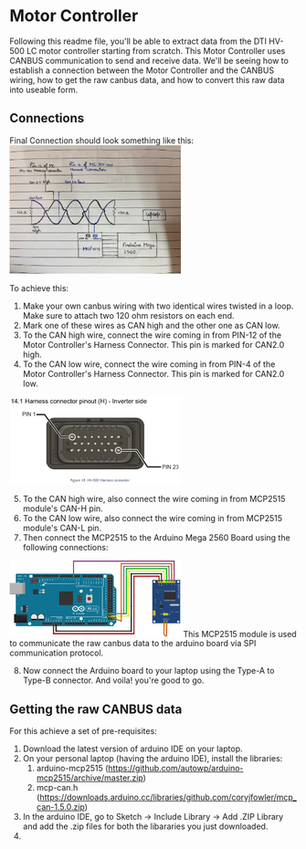 # Motor Controller
Following this readme file, you'll be able to extract data from the DTI HV-500 LC motor controller starting from scratch. This Motor Controller uses CANBUS communication to send and receive data. We'll be seeing how to establish a connection between the Motor Controller and the CANBUS wiring, how to get the raw canbus data, and how to convert this raw data into useable form.

 
## Connections
Final Connection should look something like this: 
<img src="./Images/entire-mc-setup.jpeg" alt="entire-mc-setup" width="300"/>

To achieve this:
1. Make your own canbus wiring with two identical wires twisted in a loop. Make sure to attach two 120 ohm resistors on each end.
2. Mark one of these wires as CAN high and the other one as CAN low.
3. To the CAN high wire, connect the wire coming in from PIN-12 of the Motor Controller's Harness Connector. This pin is marked for CAN2.0 high.
4. To the CAN low wire, connect the wire coming in from PIN-4 of the Motor Controller's Harness Connector. This pin is marked for CAN2.0 low.
<img src="./Images/mc-harness-connector.png" alt="mc-harness-connector" width="300"/>

5. To the CAN high wire, also connect the wire coming in from MCP2515 module's CAN-H pin.
6. To the CAN low wire, also connect the wire coming in from MCP2515 module's CAN-L pin.
7. Then connect the MCP2515 to the Arduino Mega 2560 Board using the following connections: 
<img src="./Images/megatomcp.jpg" alt="megatomcp" width="300"/>
This MCP2515 module is used to communicate the raw canbus data to the arduino board via SPI communication protocol.

8. Now connect the Arduino board to your laptop using the Type-A to Type-B connector.
And voila! you're good to go.

## Getting the raw CANBUS data
For this achieve a set of pre-requisites:
1. Download the latest version of arduino IDE on your laptop.
2. On your personal laptop (having the arduino IDE), install the libraries:
	1. arduino-mcp2515 (https://github.com/autowp/arduino-mcp2515/archive/master.zip)
	2. mcp-can.h (https://downloads.arduino.cc/libraries/github.com/coryjfowler/mcp_can-1.5.0.zip)
3. In the arduino IDE, go to Sketch -> Include Library -> Add .ZIP Library and add the .zip files for both the libararies you just downloaded.
4. 
